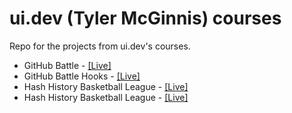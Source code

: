 # ui.dev (Tyler McGinnis) courses
Repo for the projects from ui.dev's courses.
- GitHub Battle - [[Live]](https://dekisr-tmcourses-github-battle.netlify.app)
- GitHub Battle Hooks - [[Live]](https://dekisr-tmcourses-github-battle-hooks.netlify.app)
- Hash History Basketball League - [[Live]](https://dekisr-tmcourses-hhb-league.netlify.app)
- Hash History Basketball League - [[Live]](https://dekisr-uidev-hhb-rrv5-league.netlify.app)